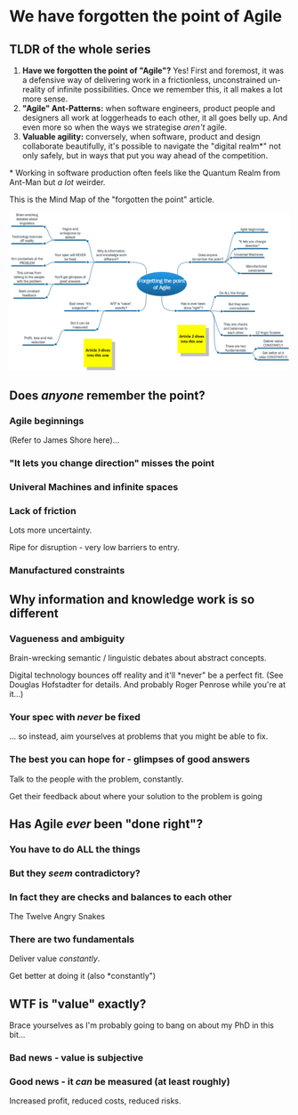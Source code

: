 # We have forgotten the point of Agile

## TLDR of the whole series

1. **Have we forgotten the point of "Agile"?** Yes! First and foremost, it was a defensive way of delivering work in a frictionless, unconstrained un-reality of infinite possibilities. Once we remember this, it all makes a lot more sense.
2. **"Agile" Ant-Patterns:** when software engineers, product people and designers all work at loggerheads to each other, it all goes belly up. And even more so when the ways we strategise *aren't* agile.
3. **Valuable agility:** conversely, when software, product and design collaborate beautifully, it's possible to navigate the "digital realm*" not only safely, but in ways that put you way ahead of the competition.

\* Working in software production often feels like the Quantum Realm from Ant-Man but *a lot* weirder.

This is the Mind Map of the "forgotten the point" article.

![Article Mind Map](./images/Agile_ForgettingThePoint_MindMap.png)

## Does *anyone* remember the point?

### Agile beginnings

(Refer to James Shore here)...

### "It lets you change direction" misses the point

### Univeral Machines and infinite spaces

### Lack of friction

Lots more uncertainty.

Ripe for disruption - very low barriers to entry.

### Manufactured constraints

## Why information and knowledge work is so different

### Vagueness and ambiguity

Brain-wrecking semantic / linguistic debates about abstract concepts.

Digital technology bounces off reality and it'll *never" be a perfect fit. (See Douglas Hofstadter for details. And probably Roger Penrose while you're at it...)

### Your spec with *never* be fixed

... so instead, aim yourselves at problems that you might be able to fix.

### The best you can hope for - glimpses of good answers

Talk to the people with the problem, constantly.

Get their feedback about where your solution to the problem is going

## Has Agile *ever* been "done right"?

### You have to do **ALL** the things

### But they *seem* contradictory?

### In fact they are checks and balances to each other

The Twelve Angry Snakes

### There are two fundamentals

Deliver value *constantly*.

Get better at doing it (also *constantly")

## WTF is "value" exactly?

Brace yourselves as I'm probably going to bang on about my PhD in this bit...

### Bad news - value is subjective

### Good news - it *can* be measured (at least roughly)

Increased profit, reduced costs, reduced risks.